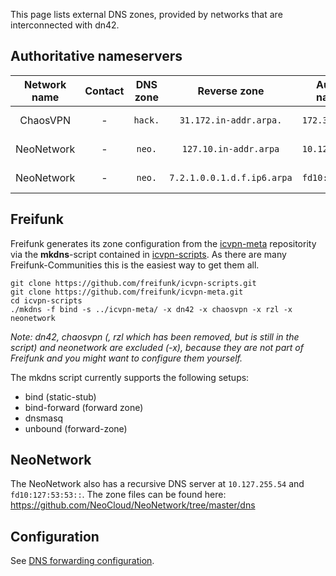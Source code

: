 This page lists external DNS zones, provided by networks that are interconnected with dn42.

## Authoritative nameservers


| **Network name** | **Contact** | **DNS zone** | **Reverse zone** | **Authoritative nameservers** | **Last update** | **Comments** |
|:----------------:|:----------:|:------------:|:----------------:|-------------------------------|--------------|---------|
| ChaosVPN | - | `hack.` | `31.172.in-addr.arpa.` | `172.31.0.5` | Nov. 2013 | - |
| NeoNetwork | - | `neo.` | `127.10.in-addr.arpa` | `10.127.255.53` | Jul. 2022 | - |
| NeoNetwork | - | `neo.` | `7.2.1.0.0.1.d.f.ip6.arpa` | `fd10:127:ffff:53::` | Jul. 2022 | - |

## Freifunk

Freifunk generates its zone configuration from the [icvpn-meta](https://github.com/freifunk/icvpn-meta) repositority via the **mkdns**-script contained in [icvpn-scripts](https://github.com/freifunk/icvpn-scripts). As there are many Freifunk-Communities this is the easiest way to get them all.

    git clone https://github.com/freifunk/icvpn-scripts.git
    git clone https://github.com/freifunk/icvpn-meta.git
    cd icvpn-scripts
    ./mkdns -f bind -s ../icvpn-meta/ -x dn42 -x chaosvpn -x rzl -x neonetwork

_Note: dn42, chaosvpn (, rzl which has been removed, but is still in the script) and neonetwork are excluded (-x), because they are not part of Freifunk and you might want to configure them yourself._

The mkdns script currently supports the following setups:
* bind (static-stub)
* bind-forward (forward zone)
* dnsmasq
* unbound (forward-zone)

## NeoNetwork

The NeoNetwork also has a recursive DNS server at `10.127.255.54` and `fd10:127:53:53::`.
The zone files can be found here: https://github.com/NeoCloud/NeoNetwork/tree/master/dns

## Configuration

See [DNS forwarding configuration](/services/dns/Configuration).
